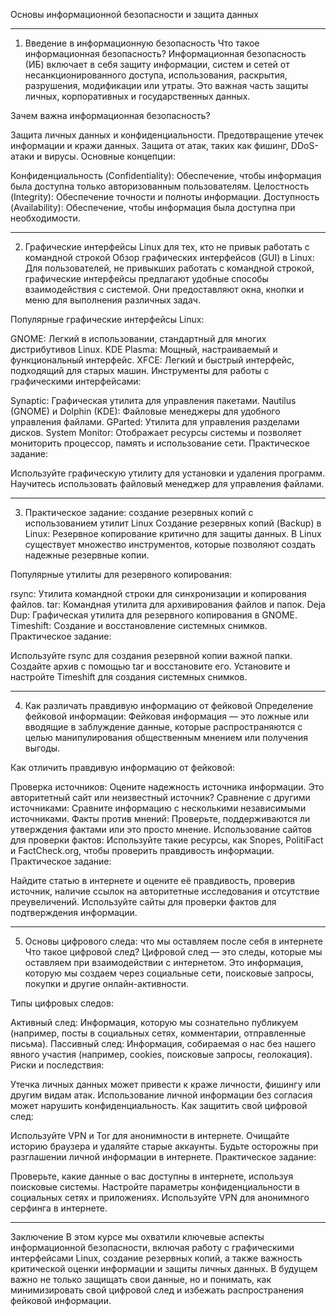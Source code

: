 Основы информационной безопасности и защита данных

-------------------

1. Введение в информационную безопасность
Что такое информационная безопасность? Информационная безопасность (ИБ) включает в себя защиту информации, систем и сетей от несанкционированного доступа, использования, раскрытия, разрушения, модификации или утраты. Это важная часть защиты личных, корпоративных и государственных данных.

Зачем важна информационная безопасность?

Защита личных данных и конфиденциальности.
Предотвращение утечек информации и кражи данных.
Защита от атак, таких как фишинг, DDoS-атаки и вирусы.
Основные концепции:

Конфиденциальность (Confidentiality): Обеспечение, чтобы информация была доступна только авторизованным пользователям.
Целостность (Integrity): Обеспечение точности и полноты информации.
Доступность (Availability): Обеспечение, чтобы информация была доступна при необходимости.

-------------------

2. Графические интерфейсы Linux для тех, кто не привык работать с командной строкой
Обзор графических интерфейсов (GUI) в Linux: Для пользователей, не привыкших работать с командной строкой, графические интерфейсы предлагают удобные способы взаимодействия с системой. Они предоставляют окна, кнопки и меню для выполнения различных задач.

Популярные графические интерфейсы Linux:

GNOME: Легкий в использовании, стандартный для многих дистрибутивов Linux.
KDE Plasma: Мощный, настраиваемый и функциональный интерфейс.
XFCE: Легкий и быстрый интерфейс, подходящий для старых машин.
Инструменты для работы с графическими интерфейсами:

Synaptic: Графическая утилита для управления пакетами.
Nautilus (GNOME) и Dolphin (KDE): Файловые менеджеры для удобного управления файлами.
GParted: Утилита для управления разделами дисков.
System Monitor: Отображает ресурсы системы и позволяет мониторить процессор, память и использование сети.
Практическое задание:

Используйте графическую утилиту для установки и удаления программ.
Научитесь использовать файловый менеджер для управления файлами.

-------------------

3. Практическое задание: создание резервных копий с использованием утилит Linux
Создание резервных копий (Backup) в Linux: Резервное копирование критично для защиты данных. В Linux существует множество инструментов, которые позволяют создать надежные резервные копии.

Популярные утилиты для резервного копирования:

rsync: Утилита командной строки для синхронизации и копирования файлов.
tar: Командная утилита для архивирования файлов и папок.
Deja Dup: Графическая утилита для резервного копирования в GNOME.
Timeshift: Создание и восстановление системных снимков.
Практическое задание:

Используйте rsync для создания резервной копии важной папки.
Создайте архив с помощью tar и восстановите его.
Установите и настройте Timeshift для создания системных снимков.

-------------------

4. Как различать правдивую информацию от фейковой
Определение фейковой информации: Фейковая информация — это ложные или вводящие в заблуждение данные, которые распространяются с целью манипулирования общественным мнением или получения выгоды.

Как отличить правдивую информацию от фейковой:

Проверка источников: Оцените надежность источника информации. Это авторитетный сайт или неизвестный источник?
Сравнение с другими источниками: Сравните информацию с несколькими независимыми источниками.
Факты против мнений: Проверьте, поддерживаются ли утверждения фактами или это просто мнение.
Использование сайтов для проверки фактов: Используйте такие ресурсы, как Snopes, PolitiFact и FactCheck.org, чтобы проверить правдивость информации.
Практическое задание:

Найдите статью в интернете и оцените её правдивость, проверив источник, наличие ссылок на авторитетные исследования и отсутствие преувеличений.
Используйте сайты для проверки фактов для подтверждения информации.

-------------------

5. Основы цифрового следа: что мы оставляем после себя в интернете
Что такое цифровой след? Цифровой след — это следы, которые мы оставляем при взаимодействии с интернетом. Это информация, которую мы создаем через социальные сети, поисковые запросы, покупки и другие онлайн-активности.

Типы цифровых следов:

Активный след: Информация, которую мы сознательно публикуем (например, посты в социальных сетях, комментарии, отправленные письма).
Пассивный след: Информация, собираемая о нас без нашего явного участия (например, cookies, поисковые запросы, геолокация).
Риски и последствия:

Утечка личных данных может привести к краже личности, фишингу или другим видам атак.
Использование личной информации без согласия может нарушить конфиденциальность.
Как защитить свой цифровой след:

Используйте VPN и Tor для анонимности в интернете.
Очищайте историю браузера и удаляйте старые аккаунты.
Будьте осторожны при разглашении личной информации в интернете.
Практическое задание:

Проверьте, какие данные о вас доступны в интернете, используя поисковые системы.
Настройте параметры конфиденциальности в социальных сетях и приложениях.
Используйте VPN для анонимного серфинга в интернете.

-------------------

Заключение
В этом курсе мы охватили ключевые аспекты информационной безопасности, включая работу с графическими интерфейсами Linux, создание резервных копий, а также важность критической оценки информации и защиты личных данных. В будущем важно не только защищать свои данные, но и понимать, как минимизировать свой цифровой след и избежать распространения фейковой информации.
